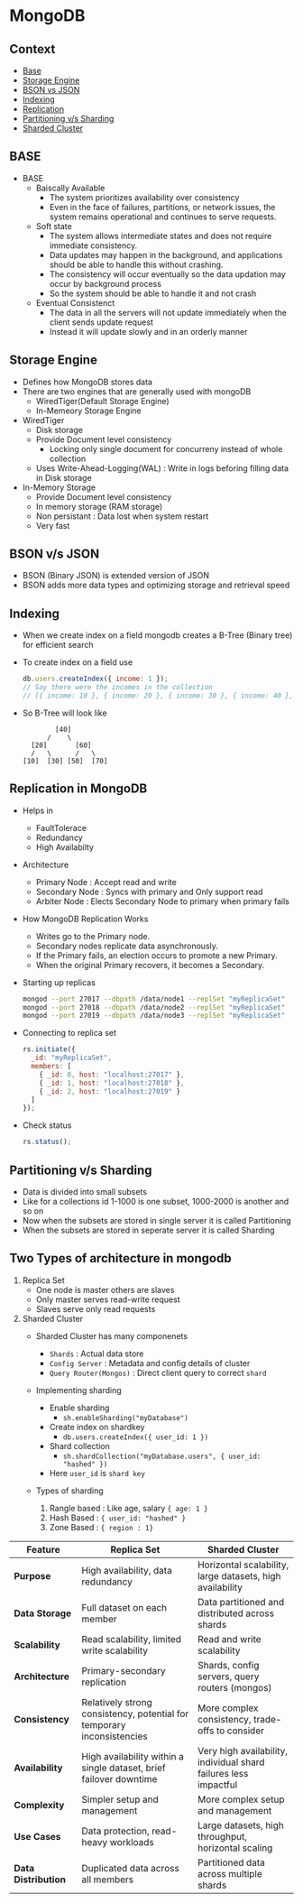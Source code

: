 # MongoDB

## Context
- [Base](./mongo.md#base)
- [Storage Engine](./mongo.md#storage-engine)
- [BSON vs JSON](./mongo.md#bson-vs-json)
- [Indexing](./mongo.md#indexing)
- [Replication](./mongo.md#replication-in-mongodb)
- [Partitioning v/s Sharding](./mongo.md#partitioning-vs-sharding)
- [Sharded Cluster](./mongo.md#sharded-cluster)

## BASE 
- BASE
  - Baiscally Available
    - The system prioritizes availability over consistency
    - Even in the face of failures, partitions, or network issues, the system remains operational and continues to serve requests.
  - Soft state
    - The system allows intermediate states and does not require immediate consistency.
    - Data updates may happen in the background, and applications should be able to handle this without crashing.
    - The consistency will occur eventually so the data updation may occur by background process
    - So the system should be able to handle it and not crash
  - Eventual Consistenct
    - The data in all the servers will not update immediately when the client sends update request
    - Instead it will update slowly and in an orderly manner

## Storage Engine
- Defines how MongoDB stores data
- There are two engines that are generally used with mongoDB  
  - WiredTiger(Default Storage Engine)
  - In-Memeory Storage Engine
- WiredTiger
  - Disk storage
  - Provide Document level consistency 
    - Locking only single document for concurreny instead of whole collection
  - Uses Write-Ahead-Logging(WAL) : Write in logs beforing filling data in Disk storage
- In-Memory Storage
  - Provide Document level consistency
  - In memory storage (RAM storage)
  - Non persistant : Data lost when system restart
  - Very fast


## BSON v/s JSON
- BSON (Binary JSON) is extended version of JSON
- BSON adds more data types and optimizing storage and retrieval speed


## Indexing
- When we create index on a field mongodb creates a B-Tree (Binary tree) for efficient search
- To create index on a field use 

  ```js
  db.users.createIndex({ income: 1 });
  // Say there were the incomes in the collection
  // [{ income: 10 }, { income: 20 }, { income: 30 }, { income: 40 }, { income: 50 }, { income: 60 }, { income: 70 }]
  ```

- So B-Tree will look like

  ```
          [40]
        /    \
    [20]       [60]
    /   \      /   \
  [10]  [30] [50]  [70]
  ```

## Replication in MongoDB
- Helps in 
  - FaultTolerace
  - Redundancy
  - High Availabilty
- Architecture
  - Primary Node : Accept read and write
  - Secondary Node : Syncs with primary and Only support read
  - Arbiter Node : Elects Secondary Node to primary when primary fails
- How MongoDB Replication Works
  - Writes go to the Primary node.
  - Secondary nodes replicate data asynchronously.
  - If the Primary fails, an election occurs to promote a new Primary.
  - When the original Primary recovers, it becomes a Secondary.
- Starting up replicas

  ```sh
  mongod --port 27017 --dbpath /data/node1 --replSet "myReplicaSet"
  mongod --port 27018 --dbpath /data/node2 --replSet "myReplicaSet"
  mongod --port 27019 --dbpath /data/node3 --replSet "myReplicaSet"
  ```

- Connecting to replica set
  
  ```js
  rs.initiate({
    _id: "myReplicaSet",
    members: [
      { _id: 0, host: "localhost:27017" },
      { _id: 1, host: "localhost:27018" },
      { _id: 2, host: "localhost:27019" }
    ]
  });
  ```

- Check status

  ```js
  rs.status();
  ```

## Partitioning v/s Sharding
- Data is divided into small subsets 
- Like for a collections id 1-1000 is one subset, 1000-2000 is another and so on
- Now when the subsets are stored in single server it is called Partitioning
- When the subsets are stored in seperate server it is called Sharding

## Two Types of architecture in mongodb
1. Replica Set 
    - One node is master others are slaves
    - Only master serves read-write request
    - Slaves serve only read requests
2. Sharded Cluster
    - Sharded Cluster has many componenets
      - `Shards` : Actual data store
      - `Config Server` : Metadata and config details of cluster
      - `Query Router(Mongos)` : Direct client query to correct `shard`

    - Implementing sharding
      - Enable sharding
        - `sh.enableSharding("myDatabase")`
      - Create index on shardkey
        - `db.users.createIndex({ user_id: 1 }) `
      - Shard collection
        - `sh.shardCollection("myDatabase.users", { user_id: "hashed" })`
      - Here `user_id` is `shard key`
    - Types of sharding
      1. Rangle based : Like age, salary `{ age: 1 }`
      2. Hash Based : `{ user_id: "hashed" }`
      3. Zone Based : `{ region : 1}`

| Feature          | Replica Set                                     | Sharded Cluster                                   |
|------------------|-------------------------------------------------|---------------------------------------------------|
| **Purpose** | High availability, data redundancy             | Horizontal scalability, large datasets, high availability |
| **Data Storage** | Full dataset on each member                     | Data partitioned and distributed across shards     |
| **Scalability** | Read scalability, limited write scalability      | Read and write scalability                        |
| **Architecture** | Primary-secondary replication                   | Shards, config servers, query routers (mongos)     |
| **Consistency** | Relatively strong consistency, potential for temporary inconsistencies | More complex consistency, trade-offs to consider   |
| **Availability** | High availability within a single dataset, brief failover downtime | Very high availability, individual shard failures less impactful |
| **Complexity** | Simpler setup and management                  | More complex setup and management                 |
| **Use Cases** | Data protection, read-heavy workloads           | Large datasets, high throughput, horizontal scaling |
| **Data Distribution** | Duplicated data across all members | Partitioned data across multiple shards |